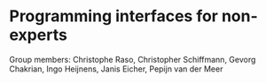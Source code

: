 # Programming interfaces for non-experts

Group members: Christophe Raso, Christopher Schiffmann, Gevorg Chakrian, Ingo Heijnens, Janis Eicher, Pepijn van der Meer

